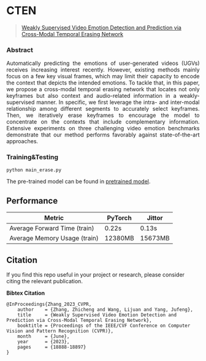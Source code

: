 # CTEN
> [Weakly Supervised Video Emotion Detection and Prediction via Cross-Modal Temporal Erasing Network](https://github.com/nku-zhichengzhang/CTEN/blob/main/assests/cvpr23_WECL.pdf)

<!-- [ALGORITHM] -->
### Abstract

<p style="text-align: justify;">
Automatically predicting the emotions of user-generated videos (UGVs) receives increasing interest recently. However, existing methods mainly focus on a few key visual frames, which may limit their capacity to encode the context that depicts the intended emotions. To tackle that, in this paper, we propose a cross-modal temporal erasing network that locates not only keyframes but also context and audio-related information in a weakly-supervised manner. In specific, we first leverage the intra- and inter-modal relationship among different segments to accurately select keyframes. Then, we iteratively erase keyframes to encourage the model to concentrate on the contexts that include complementary information. Extensive experiments on three challenging video emotion benchmarks demonstrate that our method performs favorably against state-of-the-art approaches.
</p>

### Training&Testing
```sh
python main_erase.py
```
The pre-trained model can be found in [pretrained model]( https://pan.baidu.com/s/1RcLG4CJNgkAs9-MEoxtgnQ?pwd=7gst).


## Performance


| Metric             | PyTorch | Jittor  |
|--------------------|---------|---------|
| Average Forward Time (train) | 0.22s  | 0.13s  |
| Average Memory Usage (train) | 12380MB  | 15673MB  |

## Citation
If you find this repo useful in your project or research, please consider citing the relevant publication.

**Bibtex Citation**
````
@InProceedings{Zhang_2023_CVPR,
    author    = {Zhang, Zhicheng and Wang, Lijuan and Yang, Jufeng},
    title     = {Weakly Supervised Video Emotion Detection and Prediction via Cross-Modal Temporal Erasing Network},
    booktitle = {Proceedings of the IEEE/CVF Conference on Computer Vision and Pattern Recognition (CVPR)},
    month     = {June},
    year      = {2023},
    pages     = {18888-18897}
}
````
